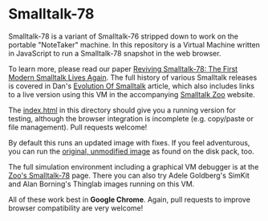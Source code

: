 Smalltalk-78
============
Smalltalk-78 is a variant of Smalltalk-76 stripped down to work on the portable "NoteTaker" machine.
In this repository is a Virtual Machine written in JavaScript to run a Smalltalk-78 snapshot in the web browser.

To learn more, please read our paper [Reviving Smalltalk-78: The First Modern Smalltalk Lives Again][paper].
The full history of various Smalltalk releases is covered in Dan's [Evolution Of Smalltalk][hopl] article,
which also includes links to a live version using this VM in the accompanying [Smalltalk Zoo][zoo] website.

The [index.html][standalone] in this directory should give you a running version for testing, although the browser integration is incomplete (e.g. copy/paste or file management). Pull requests welcome!

By default this runs an updated image with fixes. If you feel adventurous, you can run the [original, unmodified image][original] as found on the disk pack, too.

The full simulation environment including a graphical VM debugger is at the [Zoo's Smalltalk-78][full] page.
There you can also try Adele Goldberg's SimKit and Alan Borning's Thinglab images running on this VM.

All of these work best in **Google Chrome**. Again, pull requests to improve browser compatibility are very welcome!

[zoo]: https://smalltalkzoo.thechm.org/
[full]: https://smalltalkzoo.thechm.org/HOPL-St78.html
[standalone]: https://codefrau.github.io/Smalltalk78/?fresh
[original]: https://codefrau.github.io/Smalltalk78/?image=notetaker
[paper]: https://freudenbergs.de/vanessa/publications/Ingalls-2014-Smalltalk78.pdf
[hopl]: https://smalltalkzoo.thechm.org/papers/EvolutionOfSmalltalk.pdf
